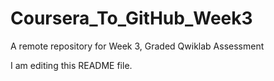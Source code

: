 # Coursera_To_GitHub_Week3
A remote repository for Week 3, Graded Qwiklab Assessment

I am editing this README file.
